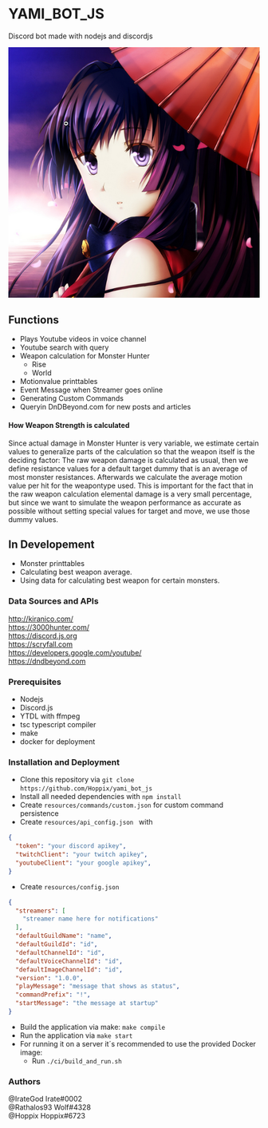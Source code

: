 # YAMI_BOT_JS
Discord bot made with nodejs and discordjs

![](yami_image.png)

## Functions
- Plays Youtube videos in voice channel
- Youtube search with query
- Weapon calculation for Monster Hunter
  * Rise
  * World
- Motionvalue printtables
- Event Message when Streamer goes online
- Generating Custom Commands
- Queryin DnDBeyond.com for new posts and articles

#### How Weapon Strength is calculated
Since actual damage in Monster Hunter is very variable, we estimate certain values to generalize parts of the calculation so that the weapon itself is the deciding factor: The raw weapon damage is calculated as usual, then we define resistance values for a default target dummy that is an average of most monster resistances. Afterwards we calculate the average motion value per hit for the weapontype used. This is important for the fact that in the raw weapon calculation elemental damage is a very small percentage, but since we want to simulate the weapon performance as accurate as possible without setting special values for target and move, we use those dummy values.

## In Developement
- Monster printtables
- Calculating best weapon average.
- Using data for calculating best weapon for certain monsters.

### Data Sources and APIs
http://kiranico.com/ <br/>
https://3000hunter.com/ <br/>
https://discord.js.org <br/>
https://scryfall.com <br/>
https://developers.google.com/youtube/  
https://dndbeyond.com  

### Prerequisites
- Nodejs
- Discord.js
- YTDL with ffmpeg
- tsc typescript compiler
- make
- docker for deployment

### Installation and Deployment
- Clone this repository via ```git clone https://github.com/Hoppix/yami_bot_js ```
- Install all needed dependencies with ````npm install ````
- Create ``resources/commands/custom.json`` for custom command persistence
- Create ``resources/api_config.json `` with
```json
{
  "token": "your discord apikey",
  "twitchClient": "your twitch apikey",
  "youtubeClient": "your google apikey",
} 
```
- Create ``resources/config.json``
```json
{
  "streamers": [
    "streamer name here for notifications"
  ],
  "defaultGuildName": "name",
  "defaultGuildId": "id",
  "defaultChannelId": "id",
  "defaultVoiceChannelId": "id",
  "defaultImageChannelId": "id",
  "version": "1.0.0",
  "playMessage": "message that shows as status",
  "commandPrefix": "!",
  "startMessage": "the message at startup"
}
```
- Build the application via make: ```make compile```
- Run the application via ```make start```
- For running it on a server it´s recommended to use the provided Docker image:
  - Run ``./ci/build_and_run.sh``

### Authors
@IrateGod Irate#0002 <br />
@Rathalos93 Wolf#4328 <br />
@Hoppix Hoppix#6723
